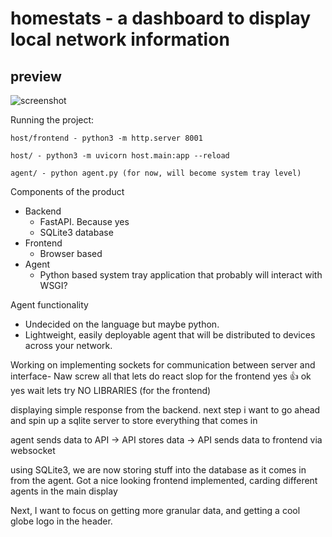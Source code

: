 # homestats - a dashboard to display local network information

## preview
![screenshot](https://github.com/user-attachments/assets/396bbd0a-6781-46a9-8bee-77ed92f79e69)

Running the project:

    host/frontend - python3 -m http.server 8001
	
    host/ - python3 -m uvicorn host.main:app --reload
	
    agent/ - python agent.py (for now, will become system tray level)

Components of the product
- Backend
	- FastAPI. Because yes
	- SQLite3 database
- Frontend
	- Browser based
- Agent
	- Python based system tray application that probably will interact with WSGI?

 Agent functionality
- Undecided on the language but maybe python.
- Lightweight, easily deployable agent that will be distributed to devices across your network.

Working on implementing sockets for communication between server and interface-
Naw screw all that lets do react slop for the frontend yes 👍
ok yes wait lets try NO LIBRARIES (for the frontend)

displaying simple response from the backend. next step i want to go ahead and spin up a sqlite server to store everything that comes in

agent sends data to API -> API stores data -> API sends data to frontend via websocket

using SQLite3, we are now storing stuff into the database as it comes in from the agent.
Got a nice looking frontend implemented, carding different agents in the main display

Next, I want to focus on getting more granular data, and getting a cool globe logo in the header.
